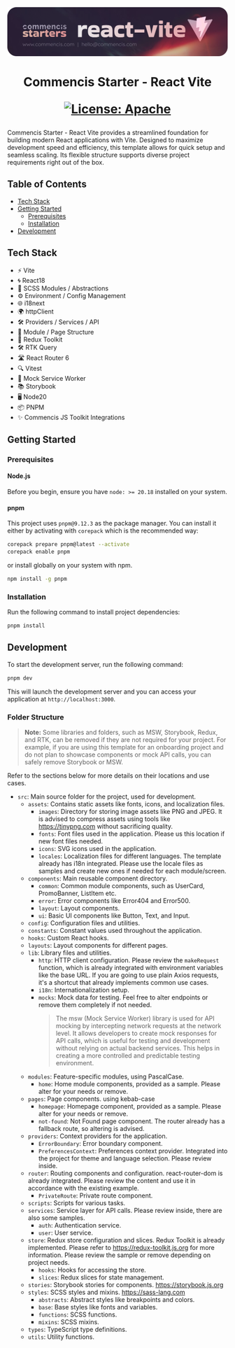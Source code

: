 <picture>
  <source media="(max-width: 400px)" srcset="./assets/starter-react-vite-logo-mobile.png">
  <img src="./assets/starter-react-vite-logo.png" alt="Commencis JS Toolkit Logo">
</picture>

<h1 align="center">
  Commencis Starter - React Vite

[![License: Apache](https://img.shields.io/badge/License-Apache2.0-300E77.svg)](LICENSE)

</h1>

Commencis Starter - React Vite provides a streamlined foundation for building modern React applications with Vite. Designed to maximize development speed and efficiency, this template allows for quick setup and seamless scaling. Its flexible structure supports diverse project requirements right out of the box.

## Table of Contents

- [Tech Stack](#tech-stack)
- [Getting Started](#getting-started)
  - [Prerequisites](#prerequisites)
  - [Installation](#installation)
- [Development](#getting-started)

## Tech Stack

- ⚡️ Vite
- 🌀 React18
- 🎨 SCSS Modules / Abstractions
- ⚙️ Environment / Config Management
- 🌐 i18next
- 🌍 httpClient
- 🛠️ Providers / Services / API
- 📁 Module / Page Structure
- 🔄 Redux Toolkit
- 🛠️ RTK Query
- 🛣️ React Router 6
- 🔍 Vitest
- 🚦 Mock Service Worker
- 📚 Storybook
- 🖥️ Node20
- 📦 PNPM
- ✨ Commencis JS Toolkit Integrations

## Getting Started

### Prerequisites

#### Node.js

Before you begin, ensure you have `node: >= 20.18` installed on your system.

#### pnpm

This project uses `pnpm@9.12.3` as the package manager. You can install it either by activating with `corepack` which is the recommended way:

```bash
corepack prepare pnpm@latest --activate
corepack enable pnpm
```

or install globally on your system with npm.

```bash
npm install -g pnpm
```

### Installation

Run the following command to install project dependencies:

```bash
pnpm install
```

## Development

To start the development server, run the following command:

```bash
pnpm dev
```

This will launch the development server and you can access your application at `http://localhost:3000`.

### Folder Structure

> **Note:** Some libraries and folders, such as MSW, Storybook, Redux, and RTK, can be removed if they are not required for your project. For example, if you are using this template for an onboarding project and do not plan to showcase components or mock API calls, you can safely remove Storybook or MSW.

Refer to the sections below for more details on their locations and use cases.

- `src`: Main source folder for the project, used for development.
  - `assets`: Contains static assets like fonts, icons, and localization files.
    - `images`: Directory for storing image assets like PNG and JPEG. It is advised to compress assets using tools like https://tinypng.com without sacrificing quality.
    - `fonts`: Font files used in the application. Please us this location if new font files needed.
    - `icons`: SVG icons used in the application.
    - `locales`: Localization files for different languages. The template already has i18n integrated. Please use the locale files as samples and create new ones if needed for each module/screen.
  - `components`: Main reusable component directory.
    - `common`: Common module components, such as UserCard, PromoBanner, ListItem etc.
    - `error`: Error components like Error404 and Error500.
    - `layout`: Layout components.
    - `ui`: Basic UI components like Button, Text, and Input.
  - `config`: Configuration files and utilities.
  - `constants`: Constant values used throughout the application.
  - `hooks`: Custom React hooks.
  - `layouts`: Layout components for different pages.
  - `lib`: Library files and utilities.
    - `http`: HTTP client configuration. Please review the `makeRequest` function, which is already integrated with environment variables like the base URL. If you are going to use plain Axios requests, it's a shortcut that already implements common use cases.
    - `i18n`: Internationalization setup.
    - `mocks`: Mock data for testing. Feel free to alter endpoints or remove them completely if not needed.
      > The msw (Mock Service Worker) library is used for API mocking by intercepting network requests at the network level. It allows developers to create mock responses for API calls, which is useful for testing and development without relying on actual backend services. This helps in creating a more controlled and predictable testing environment.
  - `modules`: Feature-specific modules, using PascalCase.
    - `home`: Home module components, provided as a sample. Please alter for your needs or remove.
  - `pages`: Page components. using kebab-case
    - `homepage`: Homepage component, provided as a sample. Please alter for your needs or remove.
    - `not-found`: Not Found page component. The router already has a fallback route, so altering is advised.
  - `providers`: Context providers for the application.
    - `ErrorBoundary`: Error boundary component.
    - `PreferencesContext`: Preferences context provider. Integrated into the project for theme and language selection. Please review inside.
  - `router`: Routing components and configuration. react-router-dom is already integrated. Please review the content and use it in accordance with the existing example.
    - `PrivateRoute`: Private route component.
  - `scripts`: Scripts for various tasks.
  - `services`: Service layer for API calls. Please review inside, there are also some samples.
    - `auth`: Authentication service.
    - `user`: User service.
  - `store`: Redux store configuration and slices. Redux Toolkit is already implemented. Please refer to https://redux-toolkit.js.org for more information. Please review the sample or remove depending on project needs.
    - `hooks`: Hooks for accessing the store.
    - `slices`: Redux slices for state management.
  - `stories`: Storybook stories for components. https://storybook.js.org
  - `styles`: SCSS styles and mixins. https://sass-lang.com
    - `abstracts`: Abstract styles like breakpoints and colors.
    - `base`: Base styles like fonts and variables.
    - `functions`: SCSS functions.
    - `mixins`: SCSS mixins.
  - `types`: TypeScript type definitions.
  - `utils`: Utility functions.
